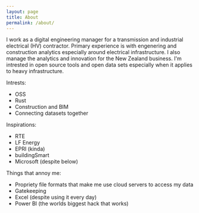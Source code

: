 ```yaml
---
layout: page
title: About
permalink: /about/
---
```


I work as a digital engineering manager for a transmission and industrial electrical (HV) contractor. Primary experience is with engenering and construction analytics especially around electrical infrastructure. I also manage the analytics and innovation for the New Zealand business.
I'm intrested in open source tools and open data sets especially when it applies to heavy infrastructure.

Intrests:
- OSS
- Rust
- Construction and BIM
- Connecting datasets together

Inspirations:
- RTE 
- LF Energy
- EPRI (kinda)
- buildingSmart
- Microsoft (despite below)

Things that annoy me:
- Propriety file formats that make me use cloud servers to access my data
- Gatekeeping
- Excel (despite using it every day)
- Power BI (the worlds biggest hack that works)
